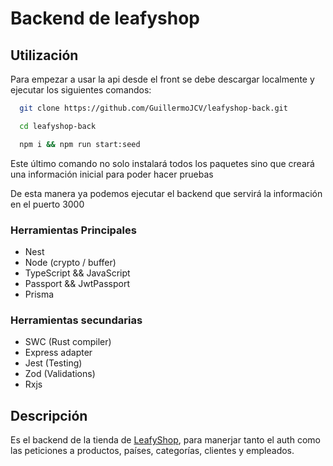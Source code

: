 # Backend de leafyshop

## Utilización

Para empezar a usar la api desde el front se debe descargar localmente
y ejecutar los siguientes comandos:
```bash
  git clone https://github.com/GuillermoJCV/leafyshop-back.git
```
```bash
  cd leafyshop-back
```
```bash
  npm i && npm run start:seed
```
Este último comando no solo instalará todos los paquetes sino que creará una información inicial para poder hacer pruebas

De esta manera ya podemos ejecutar el backend que servirá la información en el puerto 3000

### Herramientas Principales

* Nest
* Node (crypto / buffer)
* TypeScript && JavaScript
* Passport && JwtPassport
* Prisma

### Herramientas secundarias

* SWC (Rust compiler)
* Express adapter
* Jest (Testing)
* Zod (Validations)
* Rxjs

## Descripción

Es el backend de la tienda de [LeafyShop](https://github.com/GuillermoJCV/leafyshop-front), para manerjar tanto el auth como las peticiones a productos, países, categorías, clientes y empleados.
